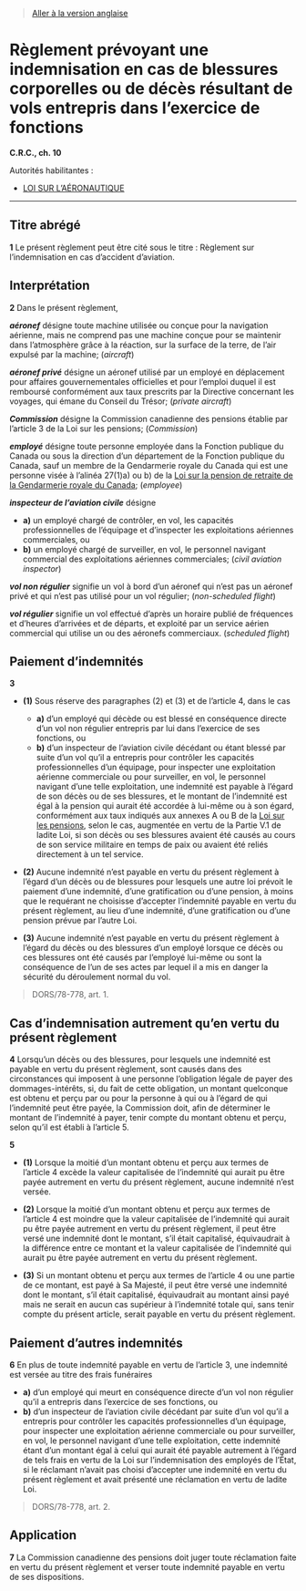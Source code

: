 > [Aller à la version anglaise](/en/Regulations/Consolidated%20Regulations%20of%20Canada/1-100/C.R.C.,%20c.%2010.md)

# Règlement prévoyant une indemnisation en cas de blessures corporelles ou de décès résultant de vols entrepris dans l’exercice de fonctions

**C.R.C., ch. 10**

Autorités habilitantes : 
- [LOI SUR L’AÉRONAUTIQUE](/fr/Lois/Lois%20révisées%20du%20Canada/A/A-2.md)

----------



## Titre abrégé


**1** Le présent règlement peut être cité sous le titre : Règlement sur l’indemnisation en cas d’accident d’aviation.




## Interprétation


**2** Dans le présent règlement,

***aéronef*** désigne toute machine utilisée ou conçue pour la navigation aérienne, mais ne comprend pas une machine conçue pour se maintenir dans l’atmosphère grâce à la réaction, sur la surface de la terre, de l’air expulsé par la machine; (*aircraft*)

***aéronef privé*** désigne un aéronef utilisé par un employé en déplacement pour affaires gouvernementales officielles et pour l’emploi duquel il est remboursé conformément aux taux prescrits par la Directive concernant les voyages, qui émane du Conseil du Trésor; (*private aircraft*)

***Commission*** désigne la Commission canadienne des pensions établie par l’article 3 de la Loi sur les pensions; (*Commission*)

***employé*** désigne toute personne employée dans la Fonction publique du Canada ou sous la direction d’un département de la Fonction publique du Canada, sauf un membre de la Gendarmerie royale du Canada qui est une personne visée à l’alinéa 27(1)a) ou b) de la [Loi sur la pension de retraite de la Gendarmerie royale du Canada](/fr/Lois/Lois%20révisées%20du%20Canada/R/R-11.md); (*employee*)

***inspecteur de l’aviation civile*** désigne
- **a)** un employé chargé de contrôler, en vol, les capacités professionnelles de l’équipage et d’inspecter les exploitations aériennes commerciales, ou
- **b)** un employé chargé de surveiller, en vol, le personnel navigant commercial des exploitations aériennes commerciales; (*civil aviation inspector*)

***vol non régulier*** signifie un vol à bord d’un aéronef qui n’est pas un aéronef privé et qui n’est pas utilisé pour un vol régulier; (*non-scheduled flight*)

***vol régulier*** signifie un vol effectué d’après un horaire publié de fréquences et d’heures d’arrivées et de départs, et exploité par un service aérien commercial qui utilise un ou des aéronefs commerciaux. (*scheduled flight*)




## Paiement d’indemnités


**3** 

- **(1)** Sous réserve des paragraphes (2) et (3) et de l’article 4, dans le cas
	- **a)** d’un employé qui décède ou est blessé en conséquence directe d’un vol non régulier entrepris par lui dans l’exercice de ses fonctions, ou
	- **b)** d’un inspecteur de l’aviation civile décédant ou étant blessé par suite d’un vol qu’il a entrepris pour contrôler les capacités professionnelles d’un équipage, pour inspecter une exploitation aérienne commerciale ou pour surveiller, en vol, le personnel navigant d’une telle exploitation,
une indemnité est payable à l’égard de son décès ou de ses blessures, et le montant de l’indemnité est égal à la pension qui aurait été accordée à lui-même ou à son égard, conformément aux taux indiqués aux annexes A ou B de la [Loi sur les pensions](/fr/Lois/Lois%20révisées%20du%20Canada/P/P-6.md), selon le cas, augmentée en vertu de la Partie V.1 de ladite Loi, si son décès ou ses blessures avaient été causés au cours de son service militaire en temps de paix ou avaient été reliés directement à un tel service.

- **(2)** Aucune indemnité n’est payable en vertu du présent règlement à l’égard d’un décès ou de blessures pour lesquels une autre loi prévoit le paiement d’une indemnité, d’une gratification ou d’une pension, à moins que le requérant ne choisisse d’accepter l’indemnité payable en vertu du présent règlement, au lieu d’une indemnité, d’une gratification ou d’une pension prévue par l’autre Loi.

- **(3)** Aucune indemnité n’est payable en vertu du présent règlement à l’égard du décès ou des blessures d’un employé lorsque ce décès ou ces blessures ont été causés par l’employé lui-même ou sont la conséquence de l’un de ses actes par lequel il a mis en danger la sécurité du déroulement normal du vol.
> DORS/78-778, art. 1.





## Cas d’indemnisation autrement qu’en vertu du présent règlement


**4** Lorsqu’un décès ou des blessures, pour lesquels une indemnité est payable en vertu du présent règlement, sont causés dans des circonstances qui imposent à une personne l’obligation légale de payer des dommages-intérêts, si, du fait de cette obligation, un montant quelconque est obtenu et perçu par ou pour la personne à qui ou à l’égard de qui l’indemnité peut être payée, la Commission doit, afin de déterminer le montant de l’indemnité à payer, tenir compte du montant obtenu et perçu, selon qu’il est établi à l’article 5.



**5** 

- **(1)** Lorsque la moitié d’un montant obtenu et perçu aux termes de l’article 4 excède la valeur capitalisée de l’indemnité qui aurait pu être payée autrement en vertu du présent règlement, aucune indemnité n’est versée.

- **(2)** Lorsque la moitié d’un montant obtenu et perçu aux termes de l’article 4 est moindre que la valeur capitalisée de l’indemnité qui aurait pu être payée autrement en vertu du présent règlement, il peut être versé une indemnité dont le montant, s’il était capitalisé, équivaudrait à la différence entre ce montant et la valeur capitalisée de l’indemnité qui aurait pu être payée autrement en vertu du présent règlement.

- **(3)** Si un montant obtenu et perçu aux termes de l’article 4 ou une partie de ce montant, est payé à Sa Majesté, il peut être versé une indemnité dont le montant, s’il était capitalisé, équivaudrait au montant ainsi payé mais ne serait en aucun cas supérieur à l’indemnité totale qui, sans tenir compte du présent article, serait payable en vertu du présent règlement.




## Paiement d’autres indemnités


**6** En plus de toute indemnité payable en vertu de l’article 3, une indemnité est versée au titre des frais funéraires
- **a)** d’un employé qui meurt en conséquence directe d’un vol non régulier qu’il a entrepris dans l’exercice de ses fonctions, ou
- **b)** d’un inspecteur de l’aviation civile décédant par suite d’un vol qu’il a entrepris pour contrôler les capacités professionnelles d’un équipage, pour inspecter une exploitation aérienne commerciale ou pour surveiller, en vol, le personnel navigant d’une telle exploitation,
cette indemnité étant d’un montant égal à celui qui aurait été payable autrement à l’égard de tels frais en vertu de la Loi sur l’indemnisation des employés de l’État, si le réclamant n’avait pas choisi d’accepter une indemnité en vertu du présent règlement et avait présenté une réclamation en vertu de ladite Loi.
> DORS/78-778, art. 2.





## Application


**7** La Commission canadienne des pensions doit juger toute réclamation faite en vertu du présent règlement et verser toute indemnité payable en vertu de ses dispositions.


